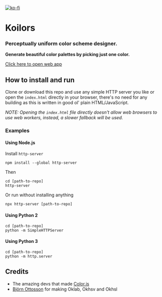 [![ko-fi](https://ko-fi.com/img/githubbutton_sm.svg)](https://ko-fi.com/O4O4QIF53)
# Koilors
### Perceptually uniform color scheme designer.
**Generate beautiful color palettes by picking just one color.**

[Click here to open web app](https://thewildsushii.github.io/Koilors/)


## How to install and run
Clone or download this repo and use any simple HTTP server you like or open the `index.html` directly in your browser, there's no need for any building as this is written in good ol' plain HTML/JavaScript.

*NOTE: Opening the `index.html` file directly doesn't allow web browsers to use web workers, instead, a slower fallback will be used.*

### Examples
#### Using Node.js
Install `http-server`
```
npm install --global http-server
```
Then
```
cd [path-to-repo]
http-server
```
Or run without installing anything
```
npx http-server [path-to-repo]
```
#### Using Python 2
```
cd [path-to-repo]
python -m SimpleHTTPServer
```
#### Using Python 3
```
cd [path-to-repo]
python -m http.server
```


## Credits
* The amazing devs that made [Color.js](https://github.com/LeaVerou/color.js)
* [Björn Ottosson](https://github.com/bottosson) for making Oklab, Okhsv and Okhsl